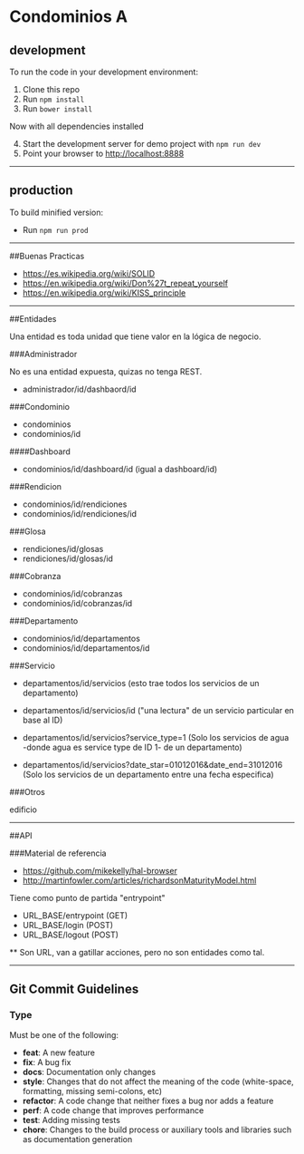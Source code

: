 Condominios A
==============================

development
-----------
To run the code in your development environment:

1. Clone this repo
2. Run `npm install`
3. Run `bower install`

Now with all dependencies installed

4. Start the development server for demo project with `npm run dev`
5. Point your browser to [http://localhost:8888](http://localhost:8888)

-----------------------------------------------

production
----------
To build minified version:

- Run `npm run prod`

***********************************************

##Buenas Practicas

* https://es.wikipedia.org/wiki/SOLID
* https://en.wikipedia.org/wiki/Don%27t_repeat_yourself
* https://en.wikipedia.org/wiki/KISS_principle

***********************************************

##Entidades

Una entidad es toda unidad que tiene valor en la lógica de negocio.

###Administrador

No es una entidad expuesta, quizas no tenga REST.

* administrador/id/dashbaord/id

###Condominio

* condominios
* condominios/id

####Dashboard
* condominios/id/dashboard/id (igual a dashboard/id)

###Rendicion

* condominios/id/rendiciones
* condominios/id/rendiciones/id

###Glosa

* rendiciones/id/glosas
* rendiciones/id/glosas/id

###Cobranza

* condominios/id/cobranzas
* condominios/id/cobranzas/id

###Departamento

* condominios/id/departamentos
* condominios/id/departamentos/id

###Servicio

* departamentos/id/servicios (esto trae todos los servicios de un departamento)
* departamentos/id/servicios/id ("una lectura" de un servicio particular en base al ID)
 
* departamentos/id/servicios?service_type=1 (Solo los servicios de agua -donde agua es service type de ID 1- de un departamento)
* departamentos/id/servicios?date_star=01012016&date_end=31012016 (Solo los servicios de un departamento entre una fecha especifica)


###Otros

edificio

******************************************************************

##API

###Material de referencia
* https://github.com/mikekelly/hal-browser
* http://martinfowler.com/articles/richardsonMaturityModel.html

Tiene como punto de partida "entrypoint"

* URL_BASE/entrypoint (GET)
* URL_BASE/login (POST)
* URL_BASE/logout (POST)

** Son URL, van a gatillar acciones, pero no son entidades como tal.

******************************************************************

## Git Commit Guidelines

### Type
Must be one of the following:

* **feat**: A new feature
* **fix**: A bug fix
* **docs**: Documentation only changes
* **style**: Changes that do not affect the meaning of the code (white-space, formatting, missing
  semi-colons, etc)
* **refactor**: A code change that neither fixes a bug nor adds a feature
* **perf**: A code change that improves performance
* **test**: Adding missing tests
* **chore**: Changes to the build process or auxiliary tools and libraries such as documentation
  generation